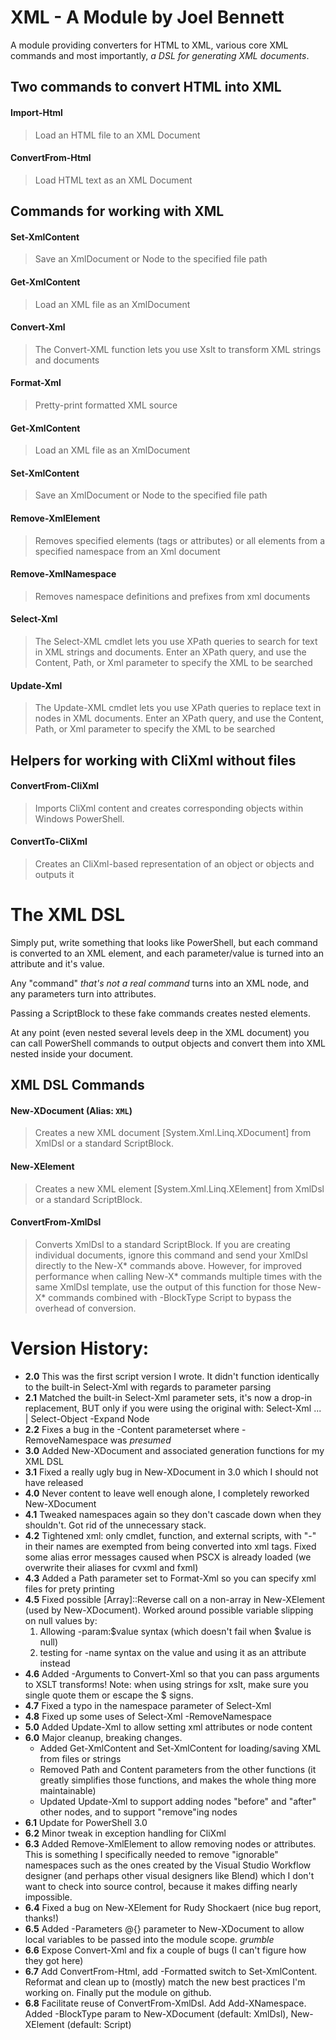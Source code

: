 # XML - A Module by Joel Bennett

A module providing converters for HTML to XML, various core XML commands and most importantly, _a DSL for generating XML documents_.

Two commands to convert HTML into XML
-------------------------------------

#### Import-Html
> Load an HTML file to an XML Document

#### ConvertFrom-Html
> Load HTML text as an XML Document


Commands for working with XML
-----------------------------

#### Set-XmlContent
> Save an XmlDocument or Node to the specified file path

#### Get-XmlContent
> Load an XML file as an XmlDocument

#### Convert-Xml
> The Convert-XML function lets you use Xslt to transform XML strings and documents

#### Format-Xml
> Pretty-print formatted XML source

#### Get-XmlContent
> Load an XML file as an XmlDocument

#### Set-XmlContent
> Save an XmlDocument or Node to the specified file path

#### Remove-XmlElement
> Removes specified elements (tags or attributes) or all elements from a specified namespace from an Xml document

#### Remove-XmlNamespace
> Removes namespace definitions and prefixes from xml documents

#### Select-Xml
> The Select-XML cmdlet lets you use XPath queries to search for text in XML strings and documents. Enter an XPath query, and use the Content, Path, or Xml parameter to specify the XML to be searched

#### Update-Xml
> The Update-XML cmdlet lets you use XPath queries to replace text in nodes in XML documents. Enter an XPath query, and use the Content, Path, or Xml parameter to specify the XML to be searched


Helpers for working with CliXml without files
---------------------------------------------

#### ConvertFrom-CliXml
> Imports CliXml content and creates corresponding objects within Windows PowerShell.

#### ConvertTo-CliXml
> Creates an CliXml-based representation of an object or objects and outputs it


The XML DSL
===========

Simply put, write something that looks like PowerShell, but each command is converted to an XML element, and each parameter/value is turned into an attribute and it's value.

Any "command" _that's not a real command_ turns into an XML node, and any parameters turn into attributes. 

Passing a ScriptBlock to these fake commands creates nested elements.

At any point (even nested several levels deep in the XML document) you can call PowerShell commands to output objects and convert them into XML nested inside your document.

XML DSL Commands
-----------------------------

#### New-XDocument (Alias: `XML`)
> Creates a new XML document [System.Xml.Linq.XDocument] from XmlDsl or a standard ScriptBlock.

#### New-XElement
> Creates a new XML element [System.Xml.Linq.XElement] from XmlDsl or a standard ScriptBlock.

#### ConvertFrom-XmlDsl
> Converts XmlDsl to a standard ScriptBlock.  If you are creating individual documents, ignore this command and send your XmlDsl directly to the New-X* commands above.  However, for improved performance when calling New-X* commands multiple times with the same XmlDsl template, use the output of this function for those New-X* commands combined with -BlockType Script to bypass the overhead of conversion.  

Version History:
================

* **2.0** This was the first script version I wrote. It didn't function identically to the built-in Select-Xml with regards to parameter parsing
* **2.1** Matched the built-in Select-Xml parameter sets, it's now a drop-in replacement, BUT only if you were using the original with: Select-Xml ... | Select-Object -Expand Node
* **2.2** Fixes a bug in the -Content parameterset where -RemoveNamespace was *presumed* 
* **3.0** Added New-XDocument and associated generation functions for my XML DSL
* **3.1** Fixed a really ugly bug in New-XDocument in 3.0 which I should not have released
* **4.0** Never content to leave well enough alone, I completely reworked New-XDocument
* **4.1** Tweaked namespaces again so they don't cascade down when they shouldn't. Got rid of the unnecessary stack.
* **4.2** Tightened xml: only cmdlet, function, and external scripts, with "-" in their names are exempted from being converted into xml tags. Fixed some alias error messages caused when PSCX is already loaded (we overwrite their aliases for cvxml and fxml)
* **4.3** Added a Path parameter set to Format-Xml so you can specify xml files for prety printing
* **4.5** Fixed possible [Array]::Reverse call on a non-array in New-XElement (used by New-XDocument). Worked around possible variable slipping on null values by:
  1. Allowing -param:$value syntax (which doesn't fail when $value is null)
  2. testing for -name syntax on the value and using it as an attribute instead
* **4.6** Added -Arguments to Convert-Xml so that you can pass arguments to XSLT transforms! Note: when using strings for xslt, make sure you single quote them or escape the $ signs.
* **4.7** Fixed a typo in the namespace parameter of Select-Xml
* **4.8** Fixed up some uses of Select-Xml -RemoveNamespace
* **5.0** Added Update-Xml to allow setting xml attributes or node content
* **6.0** Major cleanup, breaking changes.
  * Added Get-XmlContent and Set-XmlContent for loading/saving XML from files or strings
  * Removed Path and Content parameters from the other functions (it greatly simplifies those functions, and makes the whole thing more maintainable)
  * Updated Update-Xml to support adding nodes "before" and "after" other nodes, and to support "remove"ing nodes
* **6.1** Update for PowerShell 3.0
* **6.2** Minor tweak in exception handling for CliXml
* **6.3** Added Remove-XmlElement to allow removing nodes or attributes. This is something I specifically needed to remove "ignorable" namespaces such as the ones created by the Visual Studio Workflow designer (and perhaps other visual designers like Blend) which I don't want to check into source control, because it makes diffing nearly impossible.
* **6.4** Fixed a bug on New-XElement for Rudy Shockaert (nice bug report, thanks!)
* **6.5** Added -Parameters @{} parameter to New-XDocument to allow local variables to be passed into the module scope. *grumble*
* **6.6** Expose Convert-Xml and fix a couple of bugs (I can't figure how they got here)
* **6.7** Add ConvertFrom-Html, add -Formatted switch to Set-XmlContent. Reformat and clean up to (mostly) match the new best practices I'm working on. Finally put the module on github.
* **6.8** Facilitate reuse of ConvertFrom-XmlDsl. Add Add-XNamespace. Added -BlockType param to New-XDocument (default: XmlDsl), New-XElement (default: Script)